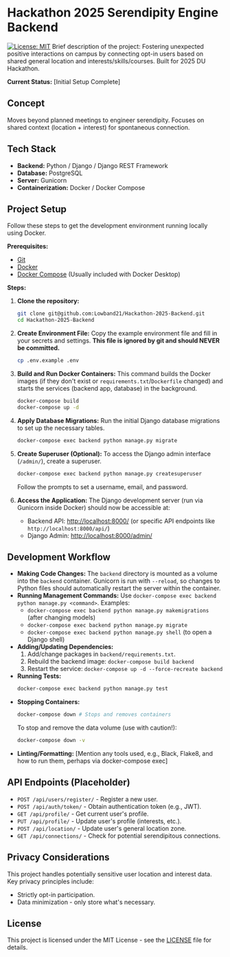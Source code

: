 # Hackathon 2025 Serendipity Engine Backend

[![License: MIT](https://img.shields.io/badge/License-MIT-yellow.svg)](https://opensource.org/licenses/MIT) Brief description of the project: Fostering unexpected positive interactions on campus by connecting opt-in users based on shared general location and interests/skills/courses. Built for 2025 DU Hackathon.

**Current Status:** [Initial Setup Complete]

## Concept

Moves beyond planned meetings to engineer serendipity. Focuses on shared context (location + interest) for spontaneous connection.

## Tech Stack

* **Backend:** Python / Django / Django REST Framework
* **Database:** PostgreSQL
* **Server:** Gunicorn
* **Containerization:** Docker / Docker Compose

## Project Setup

Follow these steps to get the development environment running locally using Docker.

**Prerequisites:**

* [Git](https://git-scm.com/)
* [Docker](https://www.docker.com/products/docker-desktop/)
* [Docker Compose](https://docs.docker.com/compose/install/) (Usually included with Docker Desktop)

**Steps:**

1.  **Clone the repository:**
    ```bash
    git clone git@github.com:Lowband21/Hackathon-2025-Backend.git
    cd Hackathon-2025-Backend
    ```

2.  **Create Environment File:**
    Copy the example environment file and fill in your secrets and settings. **This file is ignored by git and should NEVER be committed.**
    ```bash
    cp .env.example .env
    ```

3.  **Build and Run Docker Containers:**
    This command builds the Docker images (if they don't exist or `requirements.txt`/`Dockerfile` changed) and starts the services (backend app, database) in the background.
    ```bash
    docker-compose build
    docker-compose up -d
    ```

4.  **Apply Database Migrations:**
    Run the initial Django database migrations to set up the necessary tables.
    ```bash
    docker-compose exec backend python manage.py migrate
    ```

5.  **Create Superuser (Optional):**
    To access the Django admin interface (`/admin/`), create a superuser.
    ```bash
    docker-compose exec backend python manage.py createsuperuser
    ```
    Follow the prompts to set a username, email, and password.

6.  **Access the Application:**
    The Django development server (run via Gunicorn inside Docker) should now be accessible at:
    * Backend API: [http://localhost:8000/](http://localhost:8000/) (or specific API endpoints like `http://localhost:8000/api/`)
    * Django Admin: [http://localhost:8000/admin/](http://localhost:8000/admin/)

## Development Workflow

* **Making Code Changes:** The `backend` directory is mounted as a volume into the `backend` container. Gunicorn is run with `--reload`, so changes to Python files should automatically restart the server within the container.
* **Running Management Commands:** Use `docker-compose exec backend python manage.py <command>`. Examples:
    * `docker-compose exec backend python manage.py makemigrations` (after changing models)
    * `docker-compose exec backend python manage.py migrate`
    * `docker-compose exec backend python manage.py shell` (to open a Django shell)
* **Adding/Updating Dependencies:**
    1.  Add/change packages in `backend/requirements.txt`.
    2.  Rebuild the backend image: `docker-compose build backend`
    3.  Restart the service: `docker-compose up -d --force-recreate backend`
* **Running Tests:**
    ```bash
    docker-compose exec backend python manage.py test
    ```
* **Stopping Containers:**
    ```bash
    docker-compose down # Stops and removes containers
    ```
    To stop and remove the data volume (use with caution!):
    ```bash
    docker-compose down -v
    ```
* **Linting/Formatting:** [Mention any tools used, e.g., Black, Flake8, and how to run them, perhaps via docker-compose exec]

## API Endpoints (Placeholder)

* `POST /api/users/register/` - Register a new user.
* `POST /api/auth/token/` - Obtain authentication token (e.g., JWT).
* `GET /api/profile/` - Get current user's profile.
* `PUT /api/profile/` - Update user's profile (interests, etc.).
* `POST /api/location/` - Update user's general location zone.
* `GET /api/connections/` - Check for potential serendipitous connections.

## Privacy Considerations

This project handles potentially sensitive user location and interest data. Key privacy principles include:
* Strictly opt-in participation.
* Data minimization - only store what's necessary.

## License

This project is licensed under the MIT License - see the [LICENSE](LICENSE) file for details. 
